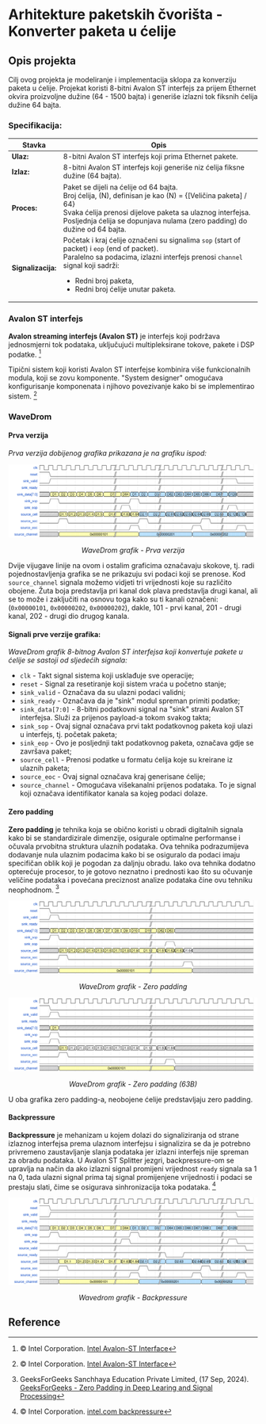 # Arhitekture paketskih čvorišta - Konverter paketa u ćelije

## Opis projekta

Cilj ovog projekta je modeliranje i implementacija sklopa za konverziju paketa u ćelije. 
Projekat koristi 8-bitni Avalon ST interfejs za prijem Ethernet okvira proizvoljne dužine (64 - 1500 bajta) i generiše izlazni tok fiksnih ćelija dužine 64 bajta. 

### Specifikacija:

| Stavka | Opis |
| -------- | ------ |
| **Ulaz:** | 8-bitni Avalon ST interfejs koji prima Ethernet pakete. |
| **Izlaz:** | 8-bitni Avalon ST interfejs koji generiše niz ćelija fiksne dužine (64 bajta). |
| **Proces:** | Paket se dijeli na ćelije od 64 bajta.<br> Broj ćelija, \(N\), definisan je kao \(N\) = {[Veličina paketa] / 64} <br> Svaka ćelija prenosi dijelove paketa sa ulaznog interfejsa. <br> Posljednja ćelija se dopunjava nulama (zero padding) do dužine od 64 bajta. |
| **Signalizacija:** | Početak i kraj ćelije označeni su signalima `sop` (start of packet) i `eop` (end of packet). <br> Paralelno sa podacima, izlazni interfejs prenosi `channel` signal koji sadrži: <ul><li>Redni broj paketa,</li><li>Redni broj ćelije unutar paketa.</li></ul> |

### Avalon ST interfejs

**Avalon streaming interfejs (Avalon ST)** je interfejs koji podržava jednosmjerni tok podataka, uključujući multipleksirane tokove, pakete i DSP podatke. [^1]

Tipični sistem koji koristi Avalon ST interfejse kombinira više funkcionalnih modula, koji se zovu komponente. "System designer" omogućava konfigurisanje komponenata i njihovo povezivanje kako bi se implementirao sistem. [^1]

### WaveDrom

#### Prva verzija

*Prva verzija dobijenog grafika prikazana je na grafiku ispod:*

<img src="WaveDrom/Prva_verzija/Prva_verzija_WD.png" alt="WaveDrom grafik prva verzija"/>

<p align="center"><em>WaveDrom grafik - Prva verzija</em></p>

Dvije vijugave linije na ovom i ostalim graficima označavaju skokove, tj. radi pojednostavljenja grafika se ne prikazuju svi podaci koji se prenose. Kod `source_channel` signala možemo vidjeti tri vrijednosti koje su različito obojene. Žuta boja predstavlja pri kanal dok plava predstavlja drugi kanal, ali se to može i zaključiti na osnovu toga kako su ti kanali označeni: (`0x00000101`, `0x00000202`, `0x00000202`), dakle, 101 - prvi kanal, 201 - drugi kanal, 202 - drugi dio drugog kanala.

#### Signali prve verzije grafika:

*WaveDrom grafik 8-bitnog Avalon ST interfejsa koji konvertuje pakete u ćelije se sastoji od sljedećih signala:*

- `clk` - Takt signal sistema koji usklađuje sve operacije;
- `reset` - Signal za resetiranje koji sistem vraća u početno stanje;
- `sink_valid` - Označava da su ulazni podaci validni;
- `sink_ready` - Označava da je "sink" modul spreman primiti podatke;
- `sink_data[7:0]` - 8-bitni podatkovni signal na "sink" strani Avalon ST interfejsa. Služi za prijenos payload-a tokom svakog takta;
- `sink_sop` - Ovaj signal označava prvi takt podatkovnog paketa koji ulazi u interfejs, tj. početak paketa;
- `sink_eop` - Ovo je posljednji takt podatkovnog paketa, označava gdje se završava paket;
- `source_cell` - Prenosi podatke u formatu ćelija koje su kreirane iz ulaznih paketa;
- `source_eoc` - Ovaj signal označava kraj generisane ćelije;
- `source_channel` - Omogućava višekanalni prijenos podataka. To je signal koji označava identifikator kanala sa kojeg podaci dolaze.

#### Zero padding

 **Zero padding** je tehnika koja se obično koristi u obradi digitalnih signala kako bi se standardizirale dimenzije, osigurale optimalne performanse i očuvala prvobitna struktura ulaznih podataka. Ova tehnika podrazumijeva dodavanje nula ulaznim podacima kako bi se osiguralo da podaci imaju specifičan oblik koji je pogodan za daljnju obradu. Iako ova tehnika dodatno opterećuje procesor, to je gotovo neznatno i prednosti kao što su očuvanje veličine podataka i povećana preciznost analize podataka čine ovu tehniku neophodnom. [^2]

<img src="WaveDrom/Zero_padding/ZeroPadding_verzija_WD.png" alt="WaveDrom grafik zero padding"/>

<p align="center"><em>WaveDrom grafik - Zero padding</em></p>

<!-- Također se može koristiti ![tekst](lokacija_slike.png) za umetanje slike u README.md -->

<img src="WaveDrom/Zero_padding/63B/63B-ZP-a_verzija_WD.png" alt="WaveDrom grafik zero padding 63B">

<p align="center"><em>WaveDrom grafik - Zero padding (63B)</em></p>

U oba grafika zero padding-a, neobojene ćelije predstavljaju zero padding.

#### Backpressure

**Backpressure** je mehanizam u kojem dolazi do signaliziranja od strane izlaznog interfejsa prema ulaznom interfejsu i signalizira se da je potrebno privremeno zaustavljanje slanja podataka jer izlazni interfejs nije spreman za obradu podataka. U Avalon ST Splitter jezgri, backpressure-om se upravlja na način da ako izlazni signal promijeni vrijednost `ready` signala sa 1 na 0, tada ulazni signal prima taj signal promijenjene vrijednosti i podaci se prestaju slati, čime se osigurava sinhronizacija toka podataka. [^3] 

<img src="WaveDrom/Backpressure/Backpressure_verzija.png" alt="Backpressure_verzija">

<p align="center"><em>Wavedrom grafik - Backpressure</em></p>

## Reference

[^1]: © Intel Corporation. [Intel Avalon-ST Interface](https://www.intel.com/content/www/us/en/docs/programmable/683647/18-0/avalon-st-interface.html)
[^2]: GeeksForGeeks Sanchhaya Education Private Limited, (17 Sep, 2024). [GeeksForGeeks - Zero Padding in Deep Learing and Signal Processing](https://www.geeksforgeeks.org/zero-padding-in-deep-learning-and-signal-processing/)
[^3]: © Intel Corporation. [intel.com backpressure](https://www.intel.com/content/www/us/en/docs/programmable/683130/22-2/backpressure.html)

